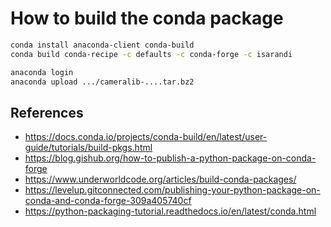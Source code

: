 How to build the conda package
===============================

```bash
conda install anaconda-client conda-build
conda build conda-recipe -c defaults -c conda-forge -c isarandi

anaconda login
anaconda upload .../cameralib-....tar.bz2
```

## References

- https://docs.conda.io/projects/conda-build/en/latest/user-guide/tutorials/build-pkgs.html
- https://blog.gishub.org/how-to-publish-a-python-package-on-conda-forge
- https://www.underworldcode.org/articles/build-conda-packages/
- https://levelup.gitconnected.com/publishing-your-python-package-on-conda-and-conda-forge-309a405740cf
- https://python-packaging-tutorial.readthedocs.io/en/latest/conda.html
